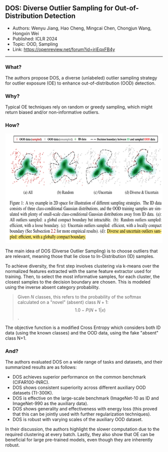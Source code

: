 ## DOS: Diverse Outlier Sampling for Out-of-Distribution Detection

* Authors: Wenyu Jiang, Hao Cheng, Mingcai Chen, Chongjun Wang, Hongxin Wei
* Published: ICLR 2024
* Topic: OOD, Sampling
* Link: https://openreview.net/forum?id=iriEqxFB4y

---

### What?

The authors propose DOS, a diverse (unlabeled) outlier sampling strategy for outlier exposure (OE) to enhance out-of-distribution (OOD) detection.

### Why?

Typical OE techniques rely on random or greedy sampling, which might return biased and/or non-informative outliers.

### How?

<p align=center>
    <img src="../images/14_01.png" height="350px">
</p>

The main idea of DOS (Diverse Outlier Sampling) is to choose outliers that are relevant, meaning those that lie close to In-Distribution (ID) samples.

To achieve diversity, the first step involves clustering via k-means over the normalized features extracted with the same feature extractor used for training. Then, to select the most informative samples, for each cluster, the closest samples to the decision boundary are chosen. This is modeled using the inverse absent category probability.

> Given $N$ classes, this refers to the probability of the softmax calculated on a "novel" (absent) class $N+1$: $$1.0 - P(N+1|x)$$.

The objective function is a modified Cross Entropy which considers both ID data (using the known classes) and the OOD data, using the fake "absent" class N+1. 

### And?

The authors evaluated DOS on a wide range of tasks and datasets, and their summarized results are as follows:
* DOS achieves superior performance on the common benchmark (CIFAR100-INRC).
* DOS shows consistent superiority across different auxiliary OOD datasets (TI-300K).
* DOS is effective on the large-scale benchmark (ImageNet-10 as ID and ImageNet-990 as the auxiliary data).
* DOS shows generality and effectiveness with energy loss (this proved that this can be jointly used with further regularization techniques).
* DOS is robust with varying scales of the auxiliary OOD dataset.

In their discussion, the authors highlight the slower computation due to the required clustering at every batch. Lastly, they also show that OE can be beneficial for large pre-trained models, even though they are inherently robust.

